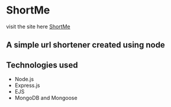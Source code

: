 # ShortMe

visit the site here <a href="www.shortme.cloud">ShortMe</a>

## A simple url shortener created using node

## Technologies used

  * Node.js
  * Express.js
  * EJS
  * MongoDB and Mongoose
